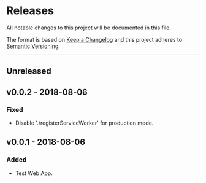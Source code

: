# Releases

All notable changes to this project will be documented in this file.

The format is based on [Keep a Changelog](http://keepachangelog.com/)
and this project adheres to [Semantic Versioning](http://semver.org/).

***

## Unreleased

## v0.0.2 - 2018-08-06
### Fixed
- Disable './registerServiceWorker' for production mode.

## v0.0.1 - 2018-08-06
### Added
- Test Web App.
